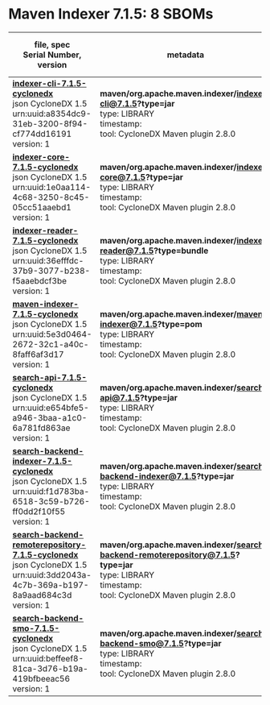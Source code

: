 Maven Indexer 7.1.5: 8 SBOMs
=======

| file, spec<br>Serial Number, version| metadata | components<br>by type<br>- libs purl types |
| ----------------------------------- | -------- | ------------------------------------------ |
| **[indexer-cli-7.1.5-cyclonedx](maven/org.apache.maven.indexer/indexer-cli/7.1.5/indexer-cli-7.1.5-cyclonedx.json)**<br>json CycloneDX 1.5<br>urn:uuid:a8354dc9-31eb-3200-8f94-cf774dd16191<br>version: 1 | **maven/org.apache.maven.indexer/indexer-cli@7.1.5?type=jar**<br>type: LIBRARY<br>timestamp: <br>tool: CycloneDX Maven plugin 2.8.0 | 28<br>`library`: 28 <br>- `maven`: 28  |
| **[indexer-core-7.1.5-cyclonedx](maven/org.apache.maven.indexer/indexer-core/7.1.5/indexer-core-7.1.5-cyclonedx.json)**<br>json CycloneDX 1.5<br>urn:uuid:1e0aa114-4c68-3250-8c45-05cc51aaebd1<br>version: 1 | **maven/org.apache.maven.indexer/indexer-core@7.1.5?type=jar**<br>type: LIBRARY<br>timestamp: <br>tool: CycloneDX Maven plugin 2.8.0 | 26<br>`library`: 26 <br>- `maven`: 26  |
| **[indexer-reader-7.1.5-cyclonedx](maven/org.apache.maven.indexer/indexer-reader/7.1.5/indexer-reader-7.1.5-cyclonedx.json)**<br>json CycloneDX 1.5<br>urn:uuid:36efffdc-37b9-3077-b238-f5aaebdcf3be<br>version: 1 | **maven/org.apache.maven.indexer/indexer-reader@7.1.5?type=bundle**<br>type: LIBRARY<br>timestamp: <br>tool: CycloneDX Maven plugin 2.8.0 | 0 |
| **[maven-indexer-7.1.5-cyclonedx](maven/org.apache.maven.indexer/maven-indexer/7.1.5/maven-indexer-7.1.5-cyclonedx.json)**<br>json CycloneDX 1.5<br>urn:uuid:5e3d0464-2672-32c1-a40c-8faff6af3d17<br>version: 1 | **maven/org.apache.maven.indexer/maven-indexer@7.1.5?type=pom**<br>type: LIBRARY<br>timestamp: <br>tool: CycloneDX Maven plugin 2.8.0 | 38<br>`library`: 38 <br>- `maven`: 38  |
| **[search-api-7.1.5-cyclonedx](maven/org.apache.maven.indexer/search-api/7.1.5/search-api-7.1.5-cyclonedx.json)**<br>json CycloneDX 1.5<br>urn:uuid:e654bfe5-a946-3baa-a1c0-6a781fd863ae<br>version: 1 | **maven/org.apache.maven.indexer/search-api@7.1.5?type=jar**<br>type: LIBRARY<br>timestamp: <br>tool: CycloneDX Maven plugin 2.8.0 | 0 |
| **[search-backend-indexer-7.1.5-cyclonedx](maven/org.apache.maven.indexer/search-backend-indexer/7.1.5/search-backend-indexer-7.1.5-cyclonedx.json)**<br>json CycloneDX 1.5<br>urn:uuid:f1d783ba-6518-3c59-b726-ff0dd2f10f55<br>version: 1 | **maven/org.apache.maven.indexer/search-backend-indexer@7.1.5?type=jar**<br>type: LIBRARY<br>timestamp: <br>tool: CycloneDX Maven plugin 2.8.0 | 16<br>`library`: 16 <br>- `maven`: 16  |
| **[search-backend-remoterepository-7.1.5-cyclonedx](maven/org.apache.maven.indexer/search-backend-remoterepository/7.1.5/search-backend-remoterepository-7.1.5-cyclonedx.json)**<br>json CycloneDX 1.5<br>urn:uuid:3dd2043a-4c7b-369a-b197-8a9aad684c3d<br>version: 1 | **maven/org.apache.maven.indexer/search-backend-remoterepository@7.1.5?type=jar**<br>type: LIBRARY<br>timestamp: <br>tool: CycloneDX Maven plugin 2.8.0 | 2<br>`library`: 2 <br>- `maven`: 2  |
| **[search-backend-smo-7.1.5-cyclonedx](maven/org.apache.maven.indexer/search-backend-smo/7.1.5/search-backend-smo-7.1.5-cyclonedx.json)**<br>json CycloneDX 1.5<br>urn:uuid:beffeef8-81ca-3d76-b19a-419bfbeeac56<br>version: 1 | **maven/org.apache.maven.indexer/search-backend-smo@7.1.5?type=jar**<br>type: LIBRARY<br>timestamp: <br>tool: CycloneDX Maven plugin 2.8.0 | 3<br>`library`: 3 <br>- `maven`: 3  |
